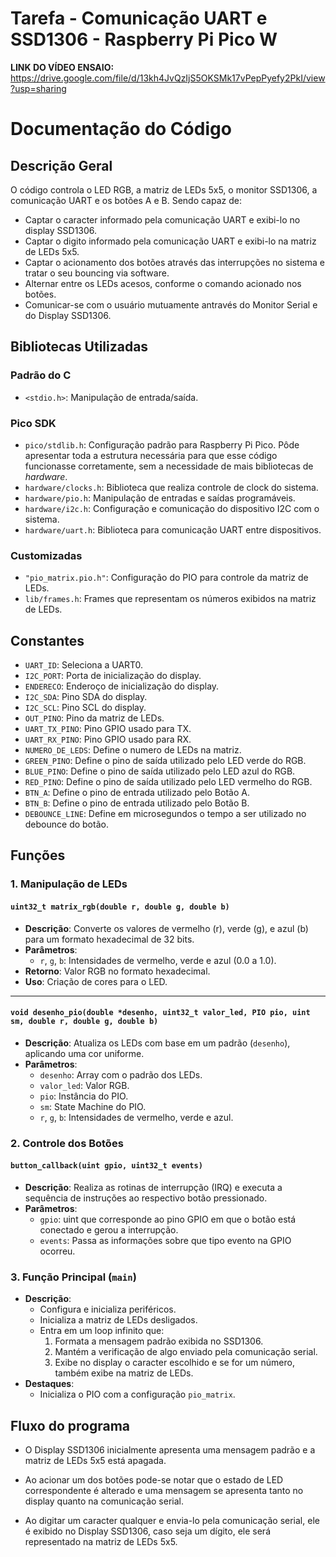 # Tarefa - Comunicação UART e SSD1306 - Raspberry Pi Pico W

**LINK DO VÍDEO ENSAIO:** https://drive.google.com/file/d/13kh4JvQzIjS5OKSMk17vPepPyefy2PkI/view?usp=sharing

# Documentação do Código

## **Descrição Geral**

O código controla o LED RGB, a matriz de LEDs 5x5, o monitor SSD1306, a comunicação UART e os botões A e B. Sendo capaz de:
- Captar o caracter informado pela comunicação UART e exibi-lo no display SSD1306.
- Captar o digito informado pela comunicação UART e exibi-lo na matriz de LEDs 5x5.
- Captar o acionamento dos botões através das interrupções no sistema e tratar o seu bouncing via software.
- Alternar entre os LEDs acesos, conforme o comando acionado nos botões.
- Comunicar-se com o usuário mutuamente antravés do Monitor Serial e do Display SSD1306.

## **Bibliotecas Utilizadas**

### **Padrão do C**
- `<stdio.h>`: Manipulação de entrada/saída.

### **Pico SDK**
- `pico/stdlib.h`: Configuração padrão para Raspberry Pi Pico. Pôde apresentar toda a estrutura necessária para que esse código funcionasse corretamente, sem a necessidade de mais bibliotecas de *hardware*.
- `hardware/clocks.h`: Biblioteca que realiza controle de clock do sistema.
- `hardware/pio.h`: Manipulação de entradas e saídas programáveis.
- `hardware/i2c.h`: Configuração e comunicação do dispositivo I2C com o sistema.
- `hardware/uart.h`: Biblioteca para comunicação UART entre dispositivos.

### **Customizadas**
- `"pio_matrix.pio.h"`: Configuração do PIO para controle da matriz de LEDs.
- `lib/frames.h`: Frames que representam os números exibidos na matriz de LEDs.

## **Constantes**
- `UART_ID`: Seleciona a UART0.
- `I2C_PORT`: Porta de inicialização do display.
- `ENDERECO`: Enderoço de inicialização do display.
- `I2C_SDA`: Pino SDA do display.
- `I2C_SCL`: Pino SCL do display.
- `OUT_PINO`: Pino da matriz de LEDs.
- `UART_TX_PINO`: Pino GPIO usado para TX.
- `UART_RX_PINO`: Pino GPIO usado para RX.
- `NUMERO_DE_LEDS`: Define o numero de LEDs na matriz.
- `GREEN_PINO`: Define o pino de saída utilizado pelo LED verde do RGB.
- `BLUE_PINO`: Define o pino de saída utilizado pelo LED azul do RGB.
- `RED_PINO`: Define o pino de saída utilizado pelo LED vermelho do RGB.
- `BTN_A`: Define o pino de entrada utilizado pelo Botão A.
- `BTN_B`: Define o pino de entrada utilizado pelo Botão B.
- `DEBOUNCE_LINE`: Define em microsegundos o tempo a ser utilizado no debounce do botão.

## **Funções**

### **1. Manipulação de LEDs**
#### `uint32_t matrix_rgb(double r, double g, double b)`
- **Descrição**: Converte os valores de vermelho (r), verde (g), e azul (b) para um formato hexadecimal de 32 bits.
- **Parâmetros**:
  - `r`, `g`, `b`: Intensidades de vermelho, verde e azul (0.0 a 1.0).
- **Retorno**: Valor RGB no formato hexadecimal.
- **Uso**: Criação de cores para o LED.

---

#### `void desenho_pio(double *desenho, uint32_t valor_led, PIO pio, uint sm, double r, double g, double b)`
- **Descrição**: Atualiza os LEDs com base em um padrão (`desenho`), aplicando uma cor uniforme.
- **Parâmetros**:
  - `desenho`: Array com o padrão dos LEDs.
  - `valor_led`: Valor RGB.
  - `pio`: Instância do PIO.
  - `sm`: State Machine do PIO.
  - `r`, `g`, `b`: Intensidades de vermelho, verde e azul.

### **2. Controle dos Botões**

#### `button_callback(uint gpio, uint32_t events)`
- **Descrição**: Realiza as rotinas de interrupção (IRQ) e executa a sequência de instruções ao respectivo botão pressionado.
- **Parâmetros**:
  - `gpio`: uint que corresponde ao pino GPIO em que o botão está conectado e gerou a interrupção.
  - `events`: Passa as informações sobre que tipo evento na GPIO ocorreu.

### **3. Função Principal (`main`)**
- **Descrição**:
  - Configura e inicializa periféricos.
  - Inicializa a matriz de LEDs desligados.
  - Entra em um loop infinito que:
    1. Formata a mensagem padrão exibida no SSD1306.
    2. Mantém a verificação de algo enviado pela comunicação serial.
    3. Exibe no display o caracter escolhido e se for um número, também exibe na matriz de LEDs.
- **Destaques**:
  - Inicializa o PIO com a configuração `pio_matrix`.

## **Fluxo do programa**

- O Display SSD1306 inicialmente apresenta uma mensagem padrão e a matriz de LEDs 5x5 está apagada.

- Ao acionar um dos botões pode-se notar que o estado de LED correspondente é alterado e uma mensagem se apresenta tanto no display quanto na comunicação serial.

- Ao digitar um caracter qualquer e envia-lo pela comunicação serial, ele é exibido no Display SSD1306, caso seja um dígito, ele será representado na matriz de LEDs 5x5.